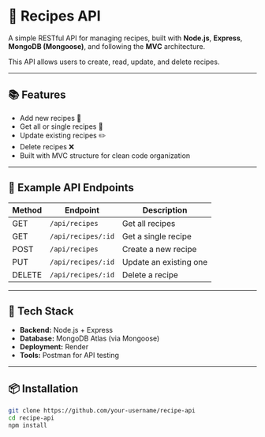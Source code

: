 # 🍲 Recipes API

A simple RESTful API for managing recipes, built with **Node.js**, **Express**, **MongoDB (Mongoose)**, and following the **MVC** architecture.

This API allows users to create, read, update, and delete recipes.

---

## 📚 Features

- Add new recipes 🍛
- Get all or single recipes 📖
- Update existing recipes ✏️
- Delete recipes ❌
- Built with MVC structure for clean code organization

---

## 🧪 Example API Endpoints

| Method | Endpoint                 | Description             |
|--------|--------------------------|-------------------------|
| GET    | `/api/recipes`           | Get all recipes         |
| GET    | `/api/recipes/:id`       | Get a single recipe     |
| POST   | `/api/recipes`           | Create a new recipe     |
| PUT    | `/api/recipes/:id`       | Update an existing one  |
| DELETE | `/api/recipes/:id`       | Delete a recipe         |

---

## 🧩 Tech Stack

- **Backend:** Node.js + Express
- **Database:** MongoDB Atlas (via Mongoose)
- **Deployment:** Render
- **Tools:** Postman for API testing

---

## 📦 Installation

```bash
git clone https://github.com/your-username/recipe-api
cd recipe-api
npm install

